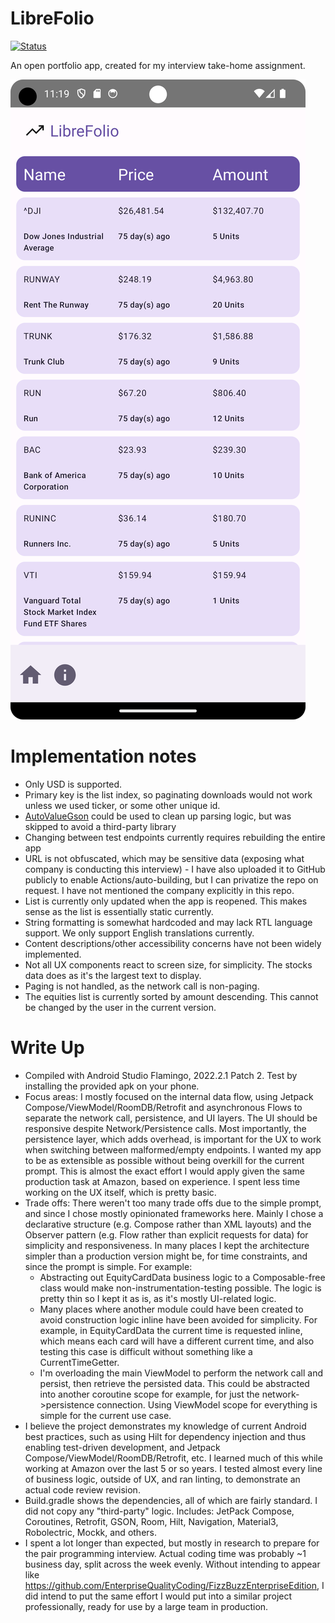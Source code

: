 # LibreFolio

[![Status](https://github.com/librefolio/librefolio-android-app/actions/workflows/gradle.yml/badge.svg)](https://github.com/librefolio/librefolio-android-app/actions/workflows/gradle.yml)

An open portfolio app, created for my interview take-home assignment.

![Screenshot](screenshot.png)

# Implementation notes
- Only USD is supported.
- Primary key is the list index, so paginating downloads would not work unless we used ticker, or some other unique id.
- [AutoValueGson](https://github.com/rharter/auto-value-gson) could be used to clean up parsing logic, but was skipped to avoid a third-party library
- Changing between test endpoints currently requires rebuilding the entire app
- URL is not obfuscated, which may be sensitive data (exposing what company is conducting this interview) - I have also uploaded it to GitHub publicly to enable Actions/auto-building, but I can privatize the repo on request. I have not mentioned the company explicitly in this repo.
- List is currently only updated when the app is reopened. This makes sense as the list is essentially static currently.
- String formatting is somewhat hardcoded and may lack RTL language support. We only support English translations currently.
- Content descriptions/other accessibility concerns have not been widely implemented.
- Not all UX components react to screen size, for simplicity. The stocks data does as it's the largest text to display.
- Paging is not handled, as the network call is non-paging.
- The equities list is currently sorted by amount descending. This cannot be changed by the user in the current version.

# Write Up

- Compiled with Android Studio Flamingo, 2022.2.1 Patch 2. Test by installing the provided apk on your phone.
- Focus areas: I mostly focused on the internal data flow, using Jetpack Compose/ViewModel/RoomDB/Retrofit and asynchronous Flows to separate the network call, persistence, and UI layers. The UI should be responsive despite Network/Persistence calls. Most importantly, the persistence layer, which adds overhead, is important for the UX to work when switching between malformed/empty endpoints. I wanted my app to be as extensible as possible without being overkill for the current prompt. This is almost the exact effort I would apply given the same production task at Amazon, based on experience. I spent less time working on the UX itself, which is pretty basic.
- Trade offs: There weren't too many trade offs due to the simple prompt, and since I chose mostly opinionated frameworks here. Mainly I chose a declarative structure (e.g. Compose rather than XML layouts) and the Observer pattern (e.g. Flow rather than explicit requests for data) for simplicity and responsiveness. In many places I kept the architecture simpler than a production version might be, for time constraints, and since the prompt is simple. For example:
  - Abstracting out EquityCardData business logic to a Composable-free class would make non-instrumentation-testing possible. The logic is pretty thin so I kept it as is, as it's mostly UI-related logic.
  - Many places where another module could have been created to avoid construction logic inline have been avoided for simplicity. For example, in EquityCardData the current time is requested inline, which means each card will have a different current time, and also testing this case is difficult without something like a CurrentTimeGetter.
  - I'm overloading the main ViewModel to perform the network call and persist, then retrieve the persisted data. This could be abstracted into another coroutine scope for example, for just the network->persistence connection. Using ViewModel scope for everything is simple for the current use case.
- I believe the project demonstrates my knowledge of current Android best practices, such as using Hilt for dependency injection and thus enabling test-driven development, and Jetpack Compose/ViewModel/RoomDB/Retrofit, etc. I learned much of this while working at Amazon over the last 5 or so years. I tested almost every line of business logic, outside of UX, and ran linting, to demonstrate an actual code review revision.
- Build.gradle shows the dependencies, all of which are fairly standard. I did not copy any "third-party" logic. Includes: JetPack Compose, Coroutines, Retrofit, GSON, Room, Hilt, Navigation, Material3, Robolectric, Mockk, and others.
- I spent a lot longer than expected, but mostly in research to prepare for the pair programming interview. Actual coding time was probably ~1 business day, split across the week evenly. Without intending to appear like https://github.com/EnterpriseQualityCoding/FizzBuzzEnterpriseEdition, I did intend to put the same effort I would put into a similar project professionally, ready for use by a large team in production.